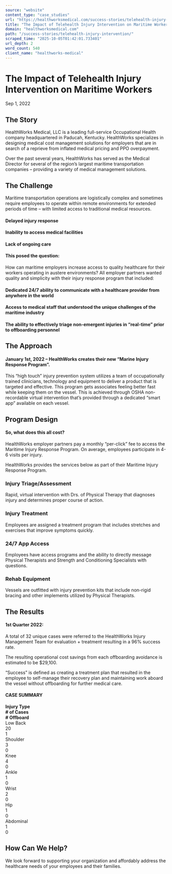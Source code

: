 ```yaml
---
source: "website"
content_type: "case_studies"
url: "https://healthworksmedical.com/success-stories/telehealth-injury-intervention/"
title: "The Impact of Telehealth Injury Intervention on Maritime Workers"
domain: "healthworksmedical.com"
path: "/success-stories/telehealth-injury-intervention/"
scraped_time: "2025-10-05T01:42:01.733401"
url_depth: 2
word_count: 540
client_name: "healthworks-medical"
---
```


# The Impact of Telehealth Injury Intervention on Maritime Workers

Sep 1, 2022

## The Story

HealthWorks Medical, LLC is a leading full-service Occupational Health company headquartered in Paducah, Kentucky. HealthWorks specializes in designing medical cost management solutions for employers that are in search of a reprieve from inflated medical pricing and PPO overpayment.

Over the past several years, HealthWorks has served as the Medical Director for several of the region’s largest maritime transportation companies – providing a variety of medical management solutions.

## The Challenge

Maritime transportation operations are logistically complex and sometimes require employees to operate within remote environments for extended periods of time – with limited access to traditional medical resources.

#### Delayed injury response

#### Inability to access medical facilities

#### Lack of ongoing care

#### **This posed the question:**

How can maritime employers increase access to quality healthcare for their workers operating in austere environments?  All employer partners wanted quality and simplicity with their injury response program that included:

#### Dedicated 24/7 ability to communicate with a healthcare provider from anywhere in the world

#### Access to medical staff that understood the unique challenges of the maritime industry

#### The ability to effectively triage non-emergent injuries in “real-time” prior to offboarding personnel

## The Approach

#### January 1st, 2022 – HealthWorks creates their new “Marine Injury Response Program”.

This “high touch” injury prevention system utilizes a team of occupationally trained clinicians, technology and equipment to deliver a product that is targeted and effective. This program gets associates feeling better fast while keeping them on the vessel. This is achieved through OSHA non-recordable virtual intervention that’s provided through a dedicated “smart app” available on each vessel.

## Program Design

#### So, what does this all cost?

HealthWorks employer partners pay a monthly “per-click” fee to access the Maritime Injury Response Program. On average, employees participate in 4-6 visits per injury.

HealthWorks provides the services below as part of their Maritime Injury Response Program.

### Injury Triage/Assessment

Rapid, virtual intervention with Drs. of Physical Therapy that diagnoses injury and determines proper course of action.

### Injury Treatment

Employees are assigned a treatment program that includes stretches and exercises that improve symptoms quickly.

### 24/7 App Access

Employees have access programs and the ability to directly message Physical Therapists and Strength and Conditioning Specialists with questions.

### Rehab Equipment

Vessels are outfitted with injury prevention kits that include non-rigid bracing and other implements utilized by Physical Therapists.

## The Results

#### 1st Quarter 2022:

A total of 32 unique cases were referred to the HealthWorks Injury Management Team for evaluation + treatment resulting in a 96% success rate.

The resulting operational cost savings from each offboarding avoidance is estimated to be $29,100.

“Success” is defined as creating a treatment plan that resulted in the employee to self-manage their recovery plan and maintaining work aboard the vessel without offboarding for further medical care.

#### CASE SUMMARY

**Injury Type**  
**# of Cases**  
**# Offboard**  
Low Back  
20  
1  
Shoulder  
3  
0  
Knee  
4  
0  
Ankle  
1  
0  
Wrist  
2  
0  
Hip  
1  
0  
Abdominal  
1  
0  

## How Can We Help?

We look forward to supporting your organization and affordably address the healthcare needs of your employees and their families.